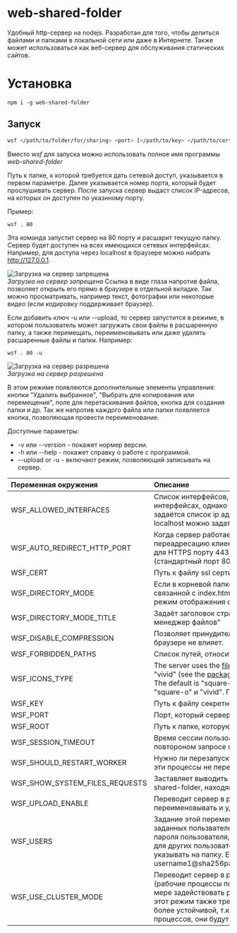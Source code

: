 # web-shared-folder
Удобный http-сервер на nodejs. Разработан для того, чтобы делиться файлами и папками в локальной сети или даже в Интернете. Также может использоваться как веб-сервер для обслуживания статических сайтов.

# Установка
```
npm i -g web-shared-folder
```

## Запуск

```bash
wsf </path/to/folder/for/sharing> <port> [</path/to/key> </path/to/cert>] [--upload or -u]
```
Вместо *wsf* для запуска можно использовать полное имя программы *web-shared-folder*

Путь к папке, к которой требуется дать сетевой доступ, указывается в первом параметре. Далее указывается номер порта, который будет прослушивать сервер. После запуска сервер выдаст список IP-адресов, на которых он доступен по указнному порту.

Пример:

```
wsf . 80
```

Эта команда запустит сервер на 80 порту и расшарит текущую папку.
Сервер будет доступен на всех имеющихся сетевых интерфейсах. Например, для доступа через localhost в браузере можно набрать http://127.0.0.1.

![Загрузка на сервер запрещена](https://github.com/Mendeo/web-shared-folder/blob/master/img/screenshot_upload_disabled.png)  
*Загрузка на сервер запрещена*
Ссылка в виде глаза напротив файла, позволяет открыть его прямо в браузере в отдельной вкладке. Так можно просматривать, например текст, фотографии или некоторые видео (если кодировку поддерживает браузер).

Если добавить ключ -u или --upload, то сервер запустится в режиме, в котором пользователь может загружать свои файлы в расшаренную папку, а также перемещать, переименовывать или даже удалять расшаренные файлы и папки. Например:

```
wsf . 80 -u
```

![Загрузка на сервер разрешена](https://github.com/Mendeo/web-shared-folder/blob/master/img/screenshot_upload_enabled.png)  
*Загрузка на сервер разрешена*

В этом режиме появляются дополнительные элементы управления: кнопки "Удалить выбранное", "Выбрать для копирования или перемещения", поле для перетаскивания файлов, кнопка для создания папки и др.
Так же напротив каждого файла или папки появляется кнопка, позволяющая провести переименование.




Доступные параметры:
* -v или --version - покажет нормер версии.
* -h или --help - покажет справку о работе с программой.
* --upload or -u - включают режим, позволяющий записывать на сервер.


Переменная окружения          |Описание
:-----------------------------|:-
WSF_ALLOWED_INTERFACES        |Список интерфейсов, на которых будет доступен сервер. По умолчанию сервер будет доступен на всех доступных сетевых интерфейсах, однако это не желательно, если требуется, например, ограничить доступ из внешней сети. В этой переменной задаётся список ip адресов (через запятую), на которых будет работать сервер.Например, чтобы был доступ только для localhost можно задать WSF_ALLOWED_INTERFACES=127.0.0.1
WSF_AUTO_REDIRECT_HTTP_PORT   |Когда сервер работает в защищённом режиме (по протоколу HTTPS), то есть возможность включить автоматическую переадресацию клиентов, пытабхихся подключиться по протоколу HTTP. Например, пусть сервер работает на стандартном для HTTPS порту 443. Требуется сделать автоматическое перенаправление клиентов, подключающихся по HTTP (стандартный порт 80), для этого задаётся WSF_AUTO_REDIRECT_HTTP_PORT=80
WSF_CERT                      |Путь к файлу ssl сертификата (fullchain.pem)
WSF_DIRECTORY_MODE            |Если в корневой папке есть файл index.html, то сервер по умолчанию запускается в режиме отображения веб страницы, связанной с index.html, а не в режиме отображения содержимого директории. Для принидительного переключения на режим отображения содержимого директории следует задать WSF_DIRECTORY_MODE=1
WSF_DIRECTORY_MODE_TITLE      |Задаёт заголовок страниц, который отображается на вкладке в браузере. По умолчанию отображается "Удалённый менеджер файлов"
WSF_DISABLE_COMPRESSION       |Позволяет принудительно отключить сжатие файлов при передаче по сети. Требуется для целей отладки и на отображение в браузере не влияет.
WSF_FORBIDDEN_PATHS           |Список путей, относительно в корневой директории, которые не будут отображаться у клиентов.
WSF_ICONS_TYPE                |The server uses the [file-icon-vectors](https://www.npmjs.com/package/file-icon-vectors) npm package to display file icons. Three types of icons are available: "classic", "square-o", "vivid" (see the [package page](https://www.npmjs.com/package/file-icon-vectors) for more details). You can set the **SERVER_ICONS_TYPE** environment variable to one of these values. The default is "square-o". Задать вид иконок для отображения значков файлов и папок. Три возможных варианта: "classic", "square-o" и "vivid". По умолчанию используется "square-o". Подробней [package page](https://www.npmjs.com/package/file-icon-vectors)
WSF_KEY                       |Путь к файлу секретного ключа ssl (privkey.pem)
WSF_PORT                      |Порт, который сервер будет слушать
WSF_ROOT                      |Путь к папке, которую нужно расшарить
WSF_SESSION_TIMEOUT           |Время сессии пользоавтеля. В случае неактивности пользователя в течении этого времени, сессия завершается и при повтороном запросе потребуется снова ввести логин и пароль. По умолчанию это время 30 минут.
WSF_SHOULD_RESTART_WORKER     |Нужно ли перезапускать рабочие процессы в режиме кластера в случае их непредвиденного завершения. По умолчанию эти процессы не перезапускаются.
WSF_SHOW_SYSTEM_FILES_REQUESTS|Заставляет выводить в логи не только запросы к расшаренным файлам, но и запросы к файлам самого приложения web-shared-folder, находящиеся по пути /wsf_app_files, например к /wsf_app_files/favicon.icon и др.
WSF_UPLOAD_ENABLE             |Переводит сервер в режим, в котором пользователь может загружать свои файлы на сервер, а также перемещать и переименовывать и удалять расшаренные файлы.
WSF_USERS                     |Задание этой переменной среды переводит сервер в режим, в котором доступ к расшаренным файлам доступен лишь для заданных пользвателей. Формат этой переменной следующий. Имя пользователя, затем символ @, далее sha256 хэш пароля пользователя, затем путь, к которому будет иметь доступ пользователь, далее двоеточие (:) и аналогиченые данные для других пользователей. Путь должен начинаться с символа /, он должен задаваться относительно корневой директории и указывать на папку. Если в пути есть ошибки, то сервер упадёт только при попытке входа пользователя. Пример: username1@sha256password1InHex/path1/relative/ROOT_PATH:username2@sha256password2InHex/path2/relative/ROOT_PATH
WSF_USE_CLUSTER_MODE          |Переводит сервер в режим работы в виде кластера. В этом режиме запускается несколько копий серверного процесса (рабочие процессы по числу ядер процессора), и нагрузка будет распределена на эти процессы, что позволяет в полной мере задействовать ресуры процессора и увеличить производительность сервера при большом числе запросов к нему. Но этот режим также требует большого количества оперативной памяти. В тоже время, этот режим делает работу сервера более устойчивой, т.к. при задании переменной WSF_SHOULD_RESTART_WORKER в случае сбоев в работе серверных процессов, они будут автоматически перезапущены.
